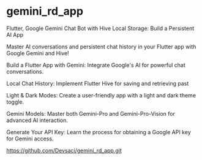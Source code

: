 # gemini_rd_app

Flutter, Google Gemini Chat Bot with Hive Local Storage: Build a Persistent AI App

Master AI conversations and persistent chat history in your Flutter app with Google Gemini and Hive!

Build a Flutter App with Gemini: Integrate Google's AI for powerful chat conversations.

Local Chat History: Implement Flutter Hive for saving and retrieving past

Light & Dark Modes: Create a user-friendly app with a light and dark theme toggle.

Gemini Models: Master both Gemini-Pro and Gemini-Pro-Vision for advanced AI interaction.

Generate Your API Key: Learn the process for obtaining a Google API key for Gemini access.

<https://github.com/Devsaci/gemini_rd_app.git>